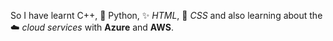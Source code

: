 So I have learnt C++, 🐍 Python, ✨ _HTML_, 🌠 _CSS_ and also learning about the ☁️ _cloud services_ with __Azure__ and **AWS**.
